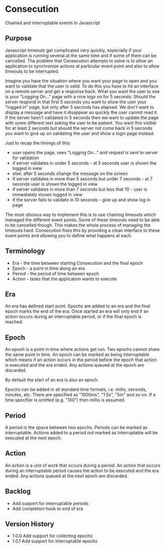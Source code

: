 # Consecution

Chained and interruptable events in Javascript

## Purpose

Javascript timeouts get complicated very quickly, especially if your application is running
several at the same time and if some of them can be cancelled. The problem that Consecution
attempts to solve is to allow an application to synchronize actions at particular event point
and also to allow timeouts to be interrupted.

Imagine you have the situation where you want your page to open and you want to validate
that the user is valid. To do this you have to hit an interface on a remote server and get
a response back. What you want the user to see is your "Logging On..." page with a nice logo
on for 5 seconds. Should the server respond in that first 5 seconds you want to show the user
your "logged in" page, but only after 5 seconds has elapsed. We don't want to display a message
and have it disappear so quickly the user cannot read it. If the server hasn't validated in
5 seconds then we want to update the page with some different text asking the user to be
patient. You want this visible for at least 2 seconds but should the server not come back
in 5 seconds you want to give up on validating the user and show a login page instead.

Just to recap the timings of this:
- user opens the page, sees "Logging On..." and request is sent to server for validation
- if server validates in under 5 seconds - at 5 seconds user is shown the logged in view
- else; after 5 seconds change the message on the screen
- if server validates in more than 5 seconds but under 7 seconds - at 7 seconds user is
  shown the logged in view
- if server validates in more than 7 seconds but less that 10 - user is immediately shown
  logged in view
- if the server fails to validate in 10 seconds - give up and show log in page

The most obvious way to implement this is to use chaining timeouts which managed the
different event points. Some of these timeouts need to be able to be cancelled though. This
makes the whole process of managing the timeouts hard. Consecution fixes this by providing
a clean interface to these event points and allowing you to define what happens at each.

## Terminology

- Era - the time between starting Consecution and the final epoch
- Epoch - a point in time along an era
- Period - the period of time between epoch
- Action - tasks that the application wants to execute

## Era

An era has defined start point. Epochs are added to an era and the final epoch marks
the end of the era. Once started an era will only end if an action occurs during an
interruptable period, or if the final epoch is reached.

## Epoch

An epoch is a point in time where actions get run. Two epochs cannot share the same
point in time. An epoch can be marked as being interruptable which means if an action
occurs in the period before the epoch that action is executed and the era ended. Any
actions queued at the epoch are discarded.

By default the start of an era is also an epoch.

Epochs can be added in all standard time formats, i.e. millis, seconds, minutes, etc.
There are specified as "1000ms", "1.5s", "5m" and so on. If a time specifier is omitted
(e.g. "100") then millis is assumed.

## Period

A period is the space between two epochs. Periods can be marked as interruptable. Actions
added to a period not marked as interruptable will be executed at the next epoch.

## Action

An action is a unit of work that occurs during a period. An action that occurs during
an interruptable period causes the action to be executed and the era ended. Any actions
queued at the next epoch are discarded.

## Backlog
- Add support for interruptable periods
- Add completion hook to end of era

## Version History
- 1.0.0 Add support for collecting epochs
- 1.0.1 Add support for interruptable epochs
